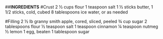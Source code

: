 ##**INGREDIENTS**
#Crust
2 ½ cups flour
1 teaspoon salt
1 ½ sticks butter, 1 1/2 sticks, cold, cubed
8 tablespoons ice water, or as needed

#Filling
2 ½ lb granny smith apple, cored, sliced, peeled
¾ cup sugar
2 tablespoons flour
½ teaspoon salt
1 teaspoon cinnamon
¼ teaspoon nutmeg
½ lemon
1 egg, beaten
1 tablespoon sugar